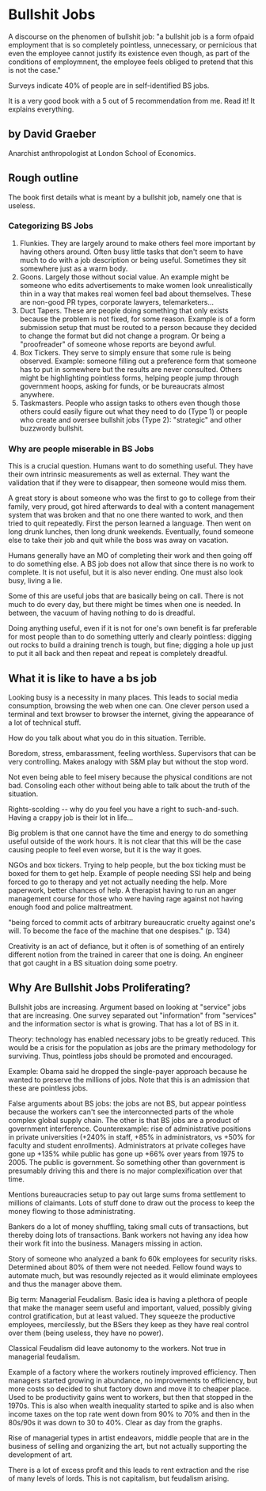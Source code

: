 # Bullshit Jobs

A discourse on the phenomen of bullshit job: "a bullshit job is a form ofpaid employment that is so completely pointless, unnecessary, or pernicious that even the employee cannot justify its existence even though, as part of the conditions of employmnent, the employee feels obliged to pretend that this is not the case."

Surveys indicate 40% of people are in self-identified BS jobs. 

It is a very good book with a 5 out of 5 recommendation from me. Read it! It explains everything. 

## by David Graeber

Anarchist anthropologist at London School of Economics. 

## Rough outline

The book first details what is meant by a bullshit job, namely one that is useless. 

### Categorizing BS Jobs

1. Flunkies. They are largely around to make others feel more important by having others around. Often busy little tasks that don't seem to have much to do with a job description or being useful. Sometimes they sit somewhere just as a warm body.
2. Goons. Largely those without social value. An example might be someone who edits advertisements to make women look unrealistically thin in a way that makes real women feel bad about themselves. These are non-good PR types, corporate lawyers, telemarketers...
3. Duct Tapers. These are people doing something that only exists because the problem is not fixed, for some reason. Example is of a form submission setup that must be routed to a person because they decided to change the format but did not change a program. Or being a "proofreader" of someone whose reports are beyond awful. 
4. Box Tickers. They serve to simply ensure that some rule is being observed. Example: someone filling out a preference form that someone has to put in somewhere but the results are never consulted. Others might be highlighting pointless forms, helping people jump through government hoops, asking for funds, or be bureaucrats almost anywhere. 
5. Taskmasters. People who assign tasks to others even though those others could easily figure out what they need to do (Type 1) or people who create and oversee bullshit jobs (Type 2): "strategic" and other buzzwordy bullshit. 

### Why are people miserable in BS Jobs

This is a crucial question. Humans want to do something useful. They have their own intrinsic measurements as well as external. They want the validation that if they were to disappear, then someone would miss them. 

A great story is about someone who was the first to go to college from their family, very proud, got hired afterwards to deal with a content management system that was broken and that no one there wanted to work, and then tried to quit repeatedly. First the person learned a language. Then went on long drunk lunches, then long drunk weekends. Eventually, found someone else to take their job and quit while the boss was away on vacation. 

Humans generally have an MO of completing their work and then going off to do something else. A BS job does not allow that since there is no work to complete. It is not useful, but it is also never ending. One must also look busy, living a lie. 

Some of this are useful jobs that are basically being on call. There is not much to do every day, but there might be times when one is needed. In between, the vacuum of having nothing to do is dreadful. 

Doing anything useful, even if it is not for one's own benefit is far preferable for most people than to do something utterly and clearly pointless:  digging out rocks to build a draining trench is tough, but fine; digging a hole up just to put it all back and then repeat and repeat is completely dreadful. 

## What it is like to have a bs job

Looking busy is a necessity in many places. This leads to social media consumption, browsing the web when one can. One clever person used a terminal and text browser to browser the internet, giving the appearance of a lot of technical stuff. 

How do you talk about what you do in this situation. Terrible. 

Boredom, stress, embarassment, feeling worthless. Supervisors that can be very controlling. Makes analogy with S&M play but without the stop word. 

Not even being able to feel misery because the physical conditions are not bad. Consoling each other without being able to talk about the truth of the situation. 

Rights-scolding -- why do you feel you have a right to such-and-such.  Having a crappy job is their lot in life...

Big problem is that one cannot have the time and energy to do something useful outside of the work hours. It is not clear that this will be the case causing people to feel even worse, but it is the way it goes. 

NGOs and box tickers. Trying to help people, but the box ticking must be boxed for them to get help. Example of people needing SSI help and being forced to go to therapy and yet not actually needing the help. More paperwork, better chances of help. A therapist having to run an anger management course for those who were having rage against not having enough food and police maltreatment.

"being forced to commit acts of arbitrary bureaucratic cruelty against one's will. To become the face of the machine that one despises." (p. 134)

Creativity is an act of defiance, but it often is of something of an entirely different notion from the trained in career that one is doing. An engineer that got caught in a BS situation doing some poetry. 

## Why Are Bullshit Jobs Proliferating?

Bullshit jobs are increasing. Argument based on looking at "service" jobs that are increasing. One survey separated out "information" from "services" and the information sector is what is growing. That has a lot of BS in it. 

Theory: technology has enabled necessary jobs to be greatly reduced. This would be a crisis for the population as jobs are the primary methodology for surviving. Thus, pointless jobs should be promoted and encouraged. 

Example: Obama said he dropped the single-payer approach because he wanted to preserve the millions of jobs. Note that this is an admission that these are pointless jobs. 

False arguments about BS jobs:  the jobs are not BS, but appear pointless because the workers can't see the interconnected parts of the whole complex global supply chain. The other is that BS jobs are a product of government interference. Counterexample: rise of administrative positions in private universities (+240% in staff, +85% in administrators, vs +50% for faculty and student enrollments). Administrators at private colleges have gone up +135% while public has gone up +66% over years from 1975 to 2005. The public is government. So something other than government is presumably driving this and there is no major complexification over that time. 

Mentions bureaucracies setup to pay out large sums froma settlement to millions of claimants. Lots of stuff done to draw out the process to keep the money flowing to those administrating. 

Bankers do a lot of money shuffling, taking small cuts of transactions, but thereby doing lots of transactions. Bank workers not having any idea how their work fit into the business. Managers missing in action.  

Story of someone who analyzed a bank fo 60k employees for security risks. Determined about 80% of them were not needed. Fellow found ways to automate much, but was resoundly rejected as it would eliminate employees and thus the manager above them. 

Big term: Managerial Feudalism. Basic idea is having a plethora of people that make the manager seem useful and important, valued, possibly giving control gratification, but at least valued. They squeeze the productive employees, mercilessly, but the BSers they keep as they have real control over them (being useless, they have no power). 

Classical Feudalism did leave autonomy to the workers. Not true in managerial feudalism. 

Example of a factory where the workers routinely improved efficiency. Then managers started growing in abundance, no improvements to efficiency, but more costs so decided to shut factory down and move it to cheaper place. Used to be productivity gains went to workers, but then that stopped in the 1970s. This is also when wealth inequality started to spike and is also when income taxes on the top rate went down from 90% to 70% and then in the 80s/90s it was down to 30 to 40%. Clear as day from the graphs. 

Rise of managerial types in artist endeavors, middle people that are in the business of selling and organizing the art, but not actually supporting the development of art.

There is a lot of excess profit and this leads to rent extraction and the rise of many levels of lords. This is not capitalism, but feudalism arising. 

##



